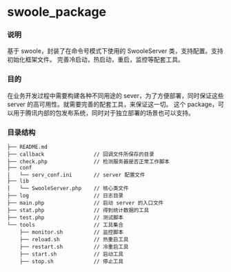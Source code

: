 swoole_package
==============

### 说明

基于 swoole，封装了在命令号模式下使用的 SwooleServer 类，支持配置。支持初始化框架文件。
完善冷启动，热启动，重启，监控等配套工具。

### 目的

在业务开发过程中需要构建各种不同用途的 sever，为了方便部署，同时保证这些 server 的高可用性。就需要完善的配套工具，来保证这一切。
这个 package，可以用于腾讯内部的包发布系统，同时对于独立部署的场景也可以支持。

### 目录结构

```
├── README.md
├── callback          		// 回调文件所保存的目录
├── check.php 				// 检测服务器是否正常工作脚本
├── conf
│   └── serv_conf.ini 		// server 配置文件
├── lib
│   └── SwooleServer.php 	// 核心类文件
├── log 					// 日志目录
├── main.php 				// 启动 server 的入口文件
├── stat.php 				// 得到统计数据的工具
├── test.php 				// 测试脚本
└── tools					// 工具集合
    ├── monitor.sh 			// 监控脚本
    ├── reload.sh 			// 热重启工具
    ├── restart.sh 			// 冷重启工具
    ├── start.sh 			// 启动工具
    ├── stop.sh 			// 停止工具
```
